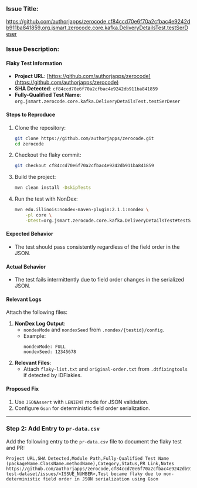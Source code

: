 ### Issue Title:
https://github.com/authorjapps/zerocode,cf84ccd70e6f70a2cfbac4e9242db911ba841859,org.jsmart.zerocode.core.kafka.DeliveryDetailsTest.testSerDeser

### Issue Description:

#### **Flaky Test Information**
- **Project URL**: [https://github.com/authorjapps/zerocode](https://github.com/authorjapps/zerocode)
- **SHA Detected**: `cf84ccd70e6f70a2cfbac4e9242db911ba841859`
- **Fully-Qualified Test Name**: `org.jsmart.zerocode.core.kafka.DeliveryDetailsTest.testSerDeser`

#### **Steps to Reproduce**
1. Clone the repository:
   ```bash
   git clone https://github.com/authorjapps/zerocode.git
   cd zerocode
   ```
2. Checkout the flaky commit:
   ```bash
   git checkout cf84ccd70e6f70a2cfbac4e9242db911ba841859
   ```
3. Build the project:
   ```bash
   mvn clean install -DskipTests
   ```
4. Run the test with NonDex:
   ```bash
   mvn edu.illinois:nondex-maven-plugin:2.1.1:nondex \
       -pl core \
       -Dtest=org.jsmart.zerocode.core.kafka.DeliveryDetailsTest#testSerDeser
   ```

#### **Expected Behavior**
- The test should pass consistently regardless of the field order in the JSON.

#### **Actual Behavior**
- The test fails intermittently due to field order changes in the serialized JSON.

#### **Relevant Logs**
Attach the following files:
1. **NonDex Log Output**:
   - `nondexMode` and `nondexSeed` from `.nondex/{testid}/config`.
   - Example:
     ```
     nondexMode: FULL
     nondexSeed: 12345678
     ```
2. **Relevant Files**:
   - Attach `flaky-list.txt` and `original-order.txt` from `.dtfixingtools` if detected by iDFlakies.

#### **Proposed Fix**
1. Use `JSONAssert` with `LENIENT` mode for JSON validation.
2. Configure `Gson` for deterministic field order serialization.

---

### **Step 2: Add Entry to `pr-data.csv`**
Add the following entry to the `pr-data.csv` file to document the flaky test and PR:

````csv name=pr-data.csv
Project URL,SHA Detected,Module Path,Fully-Qualified Test Name (packageName.ClassName.methodName),Category,Status,PR Link,Notes
https://github.com/authorjapps/zerocode,cf84ccd70e6f70a2cfbac4e9242db911ba841859,core/org.jsmart.zerocode.core.kafka,org.jsmart.zerocode.core.kafka.DeliveryDetailsTest.testSerDeser,ID,Open,https://github.com/TestingResearchIllinois/flaky-test-dataset/issues/<ISSUE_NUMBER>,Test became flaky due to non-deterministic field order in JSON serialization using Gson